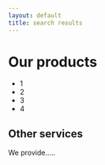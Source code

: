 ```yaml
---
layout: default
title: search results
---
```


# Our products

* 1
* 2
* 3
* 4

## Other services

We provide..... 
